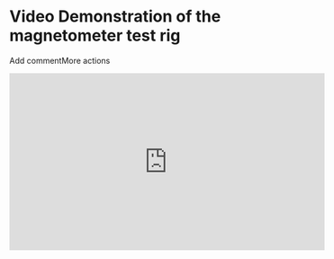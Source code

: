 # Video Demonstration of the magnetometer test rig

Add commentMore actions
<iframe width="560" height="315" src="https://www.youtube.com/embed/BvQQr4C4Mmc?si=RAspJR8xYCjWsBJ0" title="YouTube video player" frameborder="0" allow="accelerometer; autoplay; clipboard-write; encrypted-media; gyroscope; picture-in-picture; web-share" referrerpolicy="strict-origin-when-cross-origin" allowfullscreen></iframe>